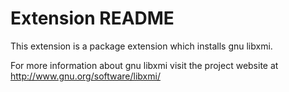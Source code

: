 # Extension README

This extension is a package extension which installs gnu libxmi.

For more information about gnu libxmi visit the project website at
http://www.gnu.org/software/libxmi/

